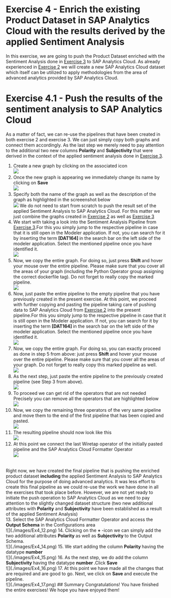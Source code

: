 # Exercise 4 - Enrich the existing Product Dataset in SAP Analytics Cloud with the results derived by the applied Sentiment Analysis

In this exercise, we are going to push the Product Dataset enriched with the Sentiment Analysis done in [Exercise 3](../ex3/README.md) to SAP Analytics Cloud. As already experienced in [Exercise 2](../ex2/README.md)  we will create a new SAP Analytics Cloud dataset which itself can be utilized to apply methodologies from the area of advanced analytics provided by SAP Analytics Cloud.

# Exercise 4.1 - Push the results of the sentiment analysis to SAP Analytics Cloud

As a matter of fact, we can re-use the pipelines that have been created in both exercise 2 and exercise 3. We can just simply copy both graphs and connect them accordingly. As the last step we merely need to pay attention to the additional two new columns <b> Polarity </b> and <b> Subjectivity </b> that were derived in the context of the applied sentiment analysis done in [Exercise 3](../ex3/README.md).

1. Create a new graph by clicking on the associated icon
<br>![](./images/Ex4_1.png)
2. Once the new graph is appearing we immediately change its name by clicking on <b> Save </b>
<br>![](./images/Ex4_2.png)
3. Specify both the name of the graph as well as the description of the graph as highlighted in the screeenshot below
<br>![](./images/Ex4_3.png)
We do not need to start from scratch to push the result set of the applied Sentiment Analysis to SAP Analytics Cloud. For this matter we just combine the graphs created in [Exercise 2](../ex2/README.md) as well as [Exercise 3](../ex3/README.md)
4. We start with taking a look into the Sentiment Analysis Pipeline from [Exercise 3](../ex3/README.md).For this you simply jump to the respective pipeline in case that it is still open in the Modeler application. If not, you can search for it by inserting the term <b> [DAT164] </b> in the search bar on the left side of the modeler application. Select the mentioned pipeline once you have identified it.
<br>![](./images/Ex4_4.png)
5. Now, we copy the entire graph. For doing so, just press <b> Shift </b> and hover your mouse over the entire pipeline. Please make sure that you cover all the areas of your graph (including the Python Operator group assigning the correct dockerfile tag). Do not forget to really copy the marked pipeline.
<br>![](./images/Ex4_5.png)
6. Now, just paste the entire pipeline to the empty pipeline that you have previously created in the present exercise. At this point, we proceed with further copying and pasting the pipeline taking care of pushing data to SAP Analytics Cloud from [Exercise 2](../ex2/README.md) into the present pipeline.For this you simply jump to the respective pipeline in case that it is still open in the Modeler application. If not, you can search for it by inserting the term <b> [DAT164] </b> in the search bar on the left side of the modeler application. Select the mentioned pipeline once you have identified it.
<br>![](./images/Ex4_6.png)
7. Now, we copy the entire graph. For doing so, you can exactly proceed as done in step 5 from above: just press <b> Shift </b> and hover your mouse over the entire pipeline. Please make sure that you cover all the areas of your graph. Do not forget to really copy this marked pipeline as well.
<br>![](./images/Ex4_7.png)
8. As the next step, just paste the entire pipeline to the previously created pipeline (see Step 3 from above).
<br>![](./images/Ex4_8.png)
9. To proceed we can get rid of the operators that are not needed Precisely you can remove all the operators that are highlighted below
<br>![](./images/Ex4_9.png)
10. Now, we copy the remaining three operators of the very same pipeline and move them to the end of the first pipeline that has been copied and pasted. 
<br>![](./images/Ex4_10.png)
11. The resulting pipeline should now look like this
<br>![](./images/Ex4_11.png)
12. At this point we connect the last Wiretap operator of the initially pasted pipeline and the SAP Analytics Cloud Formatter Operator
<br>![](./images/Ex4_12.png)
<br>
Right now, we have created the final pipeline that is pushing the enriched product dataset <b> including </b> the applied Sentiment Analysis to SAP Analytics Cloud for the purpose of doing advanced analytics. It was less effort to create this final pipeline as we could re-use the work we have done in all the exercises that took place before. However, we are not yet ready to initiate the push operation to SAP Analytics Cloud as we need to pay attention to the slightly changed dataset structure (two new additional attributes with <b>Polarity</b> and <b>Subjectivity</b> have been established as a result of the applied Sentiment Analysis)</br>
13. Select the SAP Analytics Cloud Formatter Operator and access the <b>Output Schema</b> in the Configurations area
<br>![](./images/Ex4_12.png)
14. Clicking on the <b> + </b>-icon we can simply add the two additional attributes <b> Polarity </b> as well as <b> Subjectivity </b> to the Output Schema. 
<br>![](./images/Ex4_14.png)
15. We start adding the column <b> Polarity </b> having the datatype <b> number </b> 
<br>![](./images/Ex4_15.png)
16. As the next step, we do add the column <b> Subjectivity </b> having the datatype <b> number </b>.Click <b> Save </b>
<br>![](./images/Ex4_16.png)
17. At this point we have made all the changes that are required and are good to go. Next, we click on <b> Save </b> and execute the pipeline.
<br>![](./images/Ex4_17.png)
## Summary
Congratulations! You have finished the entire exercises! We hope you have enjoyed them!
